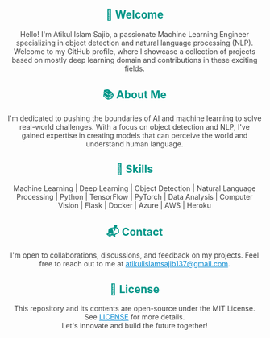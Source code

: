 <h2 align="center"><span style="color:#009688;">👋 Welcome</span></h2>

<p align="center">
  <span style="color:#424242;">Hello! I'm Atikul Islam Sajib, a passionate Machine Learning Engineer specializing in object detection and natural language processing (NLP). Welcome to my GitHub profile, where I showcase a collection of <span style="color:#FF5722;"></span> projects based on mostly deep learning domain and contributions in these exciting fields.</span>
</p>

<h2 align="center"><span style="color:#009688;">📚 About Me</span></h2>

<p align="center">
  <span style="color:#424242;">I'm dedicated to pushing the boundaries of AI and machine learning to solve real-world challenges. With a focus on object detection and NLP, I've gained expertise in creating models that can perceive the world and understand human language.</span>
</p>

<h2 align="center"><span style="color:#009688;">🎯 Skills</span></h2>

<p align="center">
  <span style="color:#424242;">Machine Learning | Deep Learning | Object Detection | Natural Language Processing | Python | TensorFlow | PyTorch | Data Analysis | Computer Vision | Flask | Docker | Azure | AWS | Heroku</span>
</p>

<h2 align="center"><span style="color:#009688;">📬 Contact</span></h2>

<p align="center">
  <span style="color:#424242;">I'm open to collaborations, discussions, and feedback on my projects. Feel free to reach out to me at <a href="mailto:atikulislamsajib137@gmail.com" style="color:#0288D1;">atikulislamsajib137@gmail.com</a>.</span>
</p>

<h2 align="center"><span style="color:#009688;">📝 License</span></h2>

<p align="center">
  <span style="color:#424242;">This repository and its contents are open-source under the MIT License. See <a href="LICENSE" style="color:#0288D1;">LICENSE</a> for more details.<br>
  Let's innovate and build the future together!</span>
</p>
